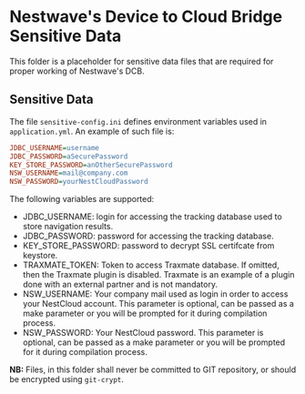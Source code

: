 # Nestwave's Device to Cloud Bridge Sensitive Data

This folder is a placeholder for sensitive data files that are required for proper working of Nestwave's DCB.

## Sensitive Data

The file `sensitive-config.ini` defines environment variables used in `application.yml`. An example of such file is:
```ini
JDBC_USERNAME=username
JDBC_PASSWORD=aSecurePassword
KEY_STORE_PASSWORD=anOtherSecurePassword
NSW_USERNAME=mail@company.com
NSW_PASSWORD=yourNestCloudPassword
```

The following variables are supported:
- JDBC_USERNAME: login for accessing the tracking database used to store navigation results.
- JDBC_PASSWORD: password for accessing the tracking database.
- KEY_STORE_PASSWORD: password to decrypt SSL certifcate from keystore.
- TRAXMATE_TOKEN: Token to access Traxmate database. If omitted, then the Traxmate plugin is disabled. Traxmate is an example of a plugin done with an external partner and is not mandatory.
- NSW_USERNAME: Your company mail used as login in order to access your
  NestCloud account. This parameter is optional, can be passed as a make parameter or you will be prompted for it during compilation process.
- NSW_PASSWORD: Your NestCloud password. This parameter is optional, can be
  passed as a make parameter or you will be prompted for it during compilation process.

**NB:** Files, in this folder shall never be committed to GIT repository, or should be encrypted using `git-crypt`.
